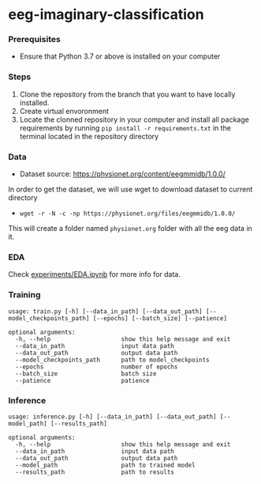 # eeg-imaginary-classification

### Prerequisites
- Ensure that Python 3.7 or above is installed on your computer

### Steps
1. Clone the repository from the branch that you want to have locally installed.
2. Create virtual envoronment
3. Locate the clonned repository in your computer and install all package requirements by running `pip install -r requirements.txt` in the terminal located in the repository directory


### Data
  - Dataset source: https://physionet.org/content/eegmmidb/1.0.0/
 
 In order to get the dataset, we will use wget to download dataset to current directory

- ```wget -r -N -c -np https://physionet.org/files/eegmmidb/1.0.0/```

This will create a folder named `physionet.org` folder with all the eeg data in it.

### EDA

Check [experiments/EDA.ipynb](https://github.com/bugdaryan/eeg-imaginary-classification/blob/master/experiments/EDA.ipynb) for more info for data.

### Training
```commandline
usage: train.py [-h] [--data_in_path] [--data_out_path] [--model_checkpoints_path] [--epochs] [--batch_size] [--patience]

optional arguments:
  -h, --help                    show this help message and exit
  --data_in_path                input data path
  --data_out_path               output data path
  --model_checkpoints_path      path to model_checkpoints
  --epochs                      number of epochs
  --batch_size                  batch size
  --patience                    patience
```

### Inference
```commandline
usage: inference.py [-h] [--data_in_path] [--data_out_path] [--model_path] [--results_path]

optional arguments:
  -h, --help                    show this help message and exit
  --data_in_path                input data path
  --data_out_path               output data path
  --model_path                  path to trained model
  --results_path                path to results
```
